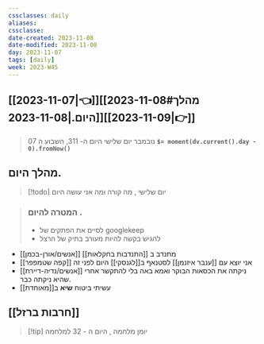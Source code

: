 ```yaml
---
cssclasses: daily
aliases: 
cssclasse: 
date-created: 2023-11-08
date-modified: 2023-11-08
day: 2023-11-07
tags: [daily]
week: 2023-W45
---
```


## [[2023-11-07|👈]][[2023-11-08#מהלך היום.|2023-11-08]][[2023-11-09|👉]]

>  07 נובמבר יום שלישי היום ה- 311, השבוע ה **`$= moment(dv.current().day - 0).fromNow()`**

## מהלך היום.

> [!todo] יום שלישי , מה קורה ומה אני עושה היום

> ###  המטרה להיום .
> - לסיים את הפתקים של googlekeep
> - להגיש בקשה להיות מעורב בתיק של הרצל

- [[אנשים/אורן-בכמן]] מתנדב ב [[התנדבות בחקלאות]]
- אני יוצא עם [[ענבר איזנמן]] לסטנאף ב[[לגנסקי]] היום לפני זה [[קפה שטמפפר]]  
- [[אנשים/נדיה-דיירת]] ניקתה את הכסאות הבוקר ואמא באה בלי להתקשר אחרי שהיא ניקתה כבר.
- עשיתי ביטוח **שיא** ב[[מאוחדת]]  

## [[חרבות ברזל]]

> [!tip]  יומן מלחמה , היום ה - 32 למלחמה

